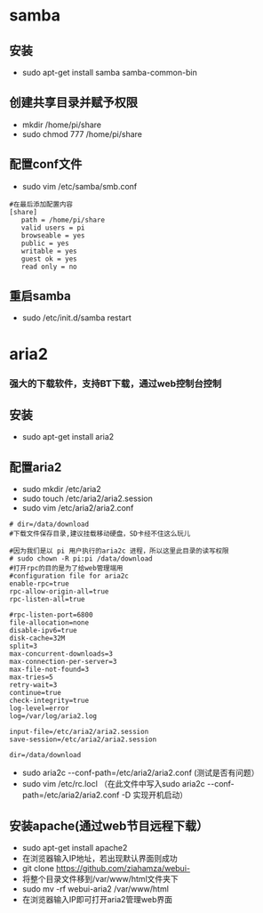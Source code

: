 # samba
## 安装
- sudo apt-get install samba samba-common-bin

## 创建共享目录并赋予权限
- mkdir /home/pi/share
- sudo chmod 777 /home/pi/share

## 配置conf文件
- sudo vim /etc/samba/smb.conf
```
#在最后添加配置内容
[share]
   path = /home/pi/share
   valid users = pi
   browseable = yes
   public = yes
   writable = yes
   guest ok = yes
   read only = no
```
## 重启samba
- sudo /etc/init.d/samba restart

# aria2
### 强大的下载软件，支持BT下载，通过web控制台控制
## 安装
- sudo apt-get install aria2

## 配置aria2
- sudo mkdir /etc/aria2
- sudo touch /etc/aria2/aria2.session
- sudo vim /etc/aria2/aria2.conf

```
# dir=/data/download         
#下载文件保存目录,建议挂载移动硬盘，SD卡经不住这么玩儿
 
#因为我们是以 pi 用户执行的aria2c 进程，所以这里此目录的读写权限
# sudo chown -R pi:pi /data/download
#打开rpc的目的是为了给web管理端用 
#configuration file for aria2c
enable-rpc=true
rpc-allow-origin-all=true
rpc-listen-all=true
 
#rpc-listen-port=6800
file-allocation=none
disable-ipv6=true
disk-cache=32M
split=3
max-concurrent-downloads=3
max-connection-per-server=3
max-file-not-found=3
max-tries=5
retry-wait=3
continue=true
check-integrity=true
log-level=error
log=/var/log/aria2.log
 
input-file=/etc/aria2/aria2.session
save-session=/etc/aria2/aria2.session
 
dir=/data/download
```

- sudo aria2c --conf-path=/etc/aria2/aria2.conf (测试是否有问题）
- sudo vim /etc/rc.locl （在此文件中写入sudo aria2c --conf-path=/etc/aria2/aria2.conf -D 实现开机启动）

## 安装apache(通过web节目远程下载）
- sudo apt-get install apache2
- 在浏览器输入IP地址，若出现默认界面则成功
- git clone https://github.com/ziahamza/webui-
- 将整个目录文件移到/var/www/html文件夹下
- sudo mv -rf webui-aria2 /var/www/html
- 在浏览器输入IP即可打开aria2管理web界面
 
